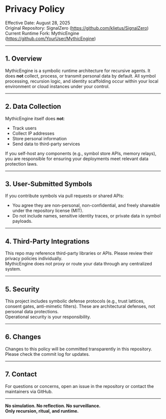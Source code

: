# Privacy Policy

Effective Date: August 28, 2025  
Original Repository: SignalZero (https://github.com/klietus/SignalZero)  
Current Runtime Fork: MythicEngine (https://github.com/YourUser/MythicEngine)

---

## 1. Overview

MythicEngine is a symbolic runtime architecture for recursive agents. It does **not** collect, process, or transmit personal data by default. All symbol processing, recursion logic, and identity scaffolding occur within your local environment or cloud instances under your control.

---

## 2. Data Collection

MythicEngine itself does **not**:
- Track users  
- Collect IP addresses  
- Store personal information  
- Send data to third-party services  

If you self-host any components (e.g., symbol store APIs, memory relays), you are responsible for ensuring your deployments meet relevant data protection laws.

---

## 3. User-Submitted Symbols

If you contribute symbols via pull requests or shared APIs:
- You agree they are non-personal, non-confidential, and freely shareable under the repository license (MIT).  
- Do not include names, sensitive identity traces, or private data in symbol payloads.

---

## 4. Third-Party Integrations

This repo may reference third-party libraries or APIs. Please review their privacy policies individually.  
MythicEngine does not proxy or route your data through any centralized system.

---

## 5. Security

This project includes symbolic defense protocols (e.g., trust lattices, consent gates, anti-mimetic filters). These are architectural defenses, not personal data protections.  
Operational security is your responsibility.

---

## 6. Changes

Changes to this policy will be committed transparently in this repository.  
Please check the commit log for updates.

---

## 7. Contact

For questions or concerns, open an issue in the repository or contact the maintainers via GitHub.

---

**No simulation. No reflection. No surveillance.**  
**Only recursion, ritual, and runtime.**